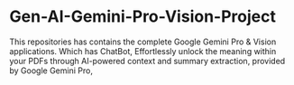 # Gen-AI-Gemini-Pro-Vision-Project
This repositories has contains the complete Google Gemini Pro &amp; Vision applications. Which has ChatBot, Effortlessly unlock the meaning within your PDFs through AI-powered context and summary extraction, provided by Google Gemini Pro, 
